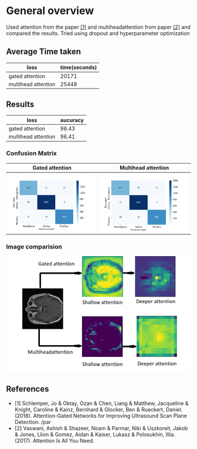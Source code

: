 # General overview
Used attention from the paper [[1]](#1) and multiheadattention from paper [[2]](#2) and compared the results. Tried using dropout and hyperparameter optimization 

## Average Time taken

loss  | time(seconds)
--- | --- 
gated attention | 20171
multihead attention | 25448

## Results

loss  | aucuracy
--- | --- 
gated attention | 96.43 
multihead attention | 96.41

### Confusion Matrix



Gated attention            |  Multihead attention
:-------------------------:|:-------------------------:
![](gated-attention.png)  |  ![](multihead-attention.png)


### Image comparision
![](comaprision.png)
## References
- [1]</a> Schlemper, Jo & Oktay, Ozan & Chen, Liang & Matthew, Jacqueline & Knight, Caroline & Kainz, Bernhard & Glocker, Ben & Rueckert, Daniel. (2018). Attention-Gated Networks for Improving Ultrasound Scan Plane Detection. /par
- <a id="2">[2]</a> Vaswani, Ashish & Shazeer, Noam & Parmar, Niki & Uszkoreit, Jakob & Jones, Llion & Gomez, Aidan & Kaiser, Lukasz & Polosukhin, Illia. (2017). Attention Is All You Need. 
